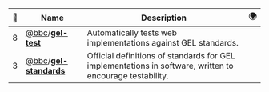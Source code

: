 |:star2: | Name | Description | 🌍|
|---|---|---|---|
|8|[@bbc](https://github.com/bbc)/[**gel-test**](https://github.com/bbc/gel-test)|Automatically tests web implementations against GEL standards.||
|3|[@bbc](https://github.com/bbc)/[**gel-standards**](https://github.com/bbc/gel-standards)|Official definitions of standards for GEL implementations in software, written to encourage testability.||

